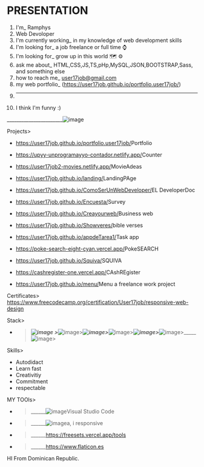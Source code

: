 # PRESENTATION 

1. I'm_ Ramphys
2. Web Devoloper
3. I'm currently working_ in my knowledge of web development skills
4. I'm looking for_ a job freelance or full time ⌚ 
5. I'm looking for_ grow up in this world 🗺 ⚙ 
6. ask me about_ HTML,CSS,JS,TS,pHp,MySQL,JSON,BOOTSTRAP,Sass, and something else
7. how to reach me_ user17job@gmail.com
8. my web portfolio_ (https://user17job.github.io/portfolio.user17job/)
9. _________
10. I think I'm funny :)




_______________________![image](https://github.com/User17job/User17job/assets/131003304/191e79ef-8f7e-4f24-9381-aafb157ec040)




Projects>
- <https://user17job.github.io/portfolio.user17job/>Portfolio
  
- <https://upyy-unprogramayyo-contador.netlify.app/>Counter
  
- <https://user17job2-movies.netlify.app/>MovieAdeas
  
- <https://user17job.github.io/landing/>LandingPAge
  
- <https://user17job.github.io/ComoSerUnWebDeveloper/>EL DeveloperDoc
  
- <https://user17job.github.io/Encuesta/>Survey
  
- <https://user17job.github.io/Creayourweb/>Business web
  
- <https://user17job.github.io/Showveres/>bible verses
  
- <https://user17job.github.io/appdeTarea1/>Task app

- <https://poke-search-eight-cyan.vercel.app/>PokeSEARCH

- <https://user17job.github.io/Squiva/>SQUIVA

- <https://cashregister-one.vercel.app/>CAshREgister

- <https://user17job.github.io/menu/>Menu a freelance work project
  



Certificates>
https://www.freecodecamp.org/certification/User17job/responsive-web-design

Stack>
  - >_____![image](https://github.com/User17job/User17job/assets/131003304/9b0af587-d7d9-4e85-a012-b001b03b6366) >_____![image](https://github.com/User17job/User17job/assets/131003304/dd0c7c79-1f81-4d50-9442-db1871d57990)>_____![image](https://github.com/User17job/User17job/assets/131003304/e1e3d69a-94c1-45f9-9d40-d4c29f4dd116)>_____![image](https://github.com/User17job/User17job/assets/131003304/447efdd3-fbf8-410f-9b17-346388bbac87)>_____![image](https://github.com/User17job/User17job/assets/131003304/970212b0-ed00-4f83-9780-ce3e1b561661)>_____![image](https://github.com/User17job/User17job/assets/131003304/66b3ec61-7f53-44fa-bb9a-ddcf8f9dcde1)>_____![image](https://th.bing.com/th?q=TypeScript+Icon.png&w=120&h=120&c=1&rs=1&qlt=90&cb=1&dpr=1.5&pid=InlineBlock&mkt=es-XL&cc=DO&setlang=en&adlt=moderate&t=1&mw=247)>



Skills>
- Autodidact
- Learn fast
- Creativitiy
- Commitment
- respectable 


MY TOOls>
- >______![image](https://github.com/User17job/User17job/assets/131003304/71165059-eab3-4b31-bd17-6982e7ef067e)Visual Studio Code
- >______![image](https://github.com/User17job/User17job/assets/131003304/2db10170-9bbf-477b-9286-7e59fde76e50)a, i responsive
- >______https://freesets.vercel.app/tools
- >______https://www.flaticon.es





HI From Dominican Republic.
